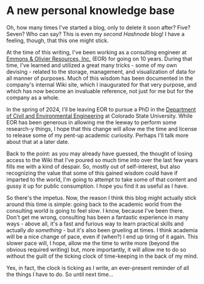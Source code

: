 # A new personal knowledge base

Oh, how many times I've started a blog, only to delete it soon after? Five? Seven? Who can say? This is even my *second Hashnode* blog! I have a feeling, though, that this one might stick.

At the time of this writing, I've been working as a consulting engineer at [Emmons & Olivier Resources, Inc.](https://eorinc.com) (EOR) for going on 10 years. During that time, I've learned and utilized a great many tricks - some of my own devising - related to the storage, management, and visualization of data for all manner of purposes. Much of this wisdom has been documented in the company's internal Wiki site, which I inaugurated for that very purpose, and which has now become an invaluable reference, not just for me but for the company as a whole.

In the spring of 2024, I'll be leaving EOR to pursue a PhD in the [Department of Civil and Environmental Engineering](https://www.engr.colostate.edu/ce/) at Colorado State University. While EOR has been generous in allowing me the leeway to perform some research-y things, I hope that this change will allow me the time and license to release some of my pent-up academic curiosity. Perhaps I'll talk more about that at a later date.

Back to the point: as you may already have guessed, the thought of losing access to the Wiki that I've poured so much time into over the last few years fills me with a kind of despair. So, mostly out of self-interest, but also recognizing the value that some of this gained wisdom could have if imparted to the world, I'm going to attempt to take some of that content and gussy it up for public consumption. I hope you find it as useful as I have.

So there's the impetus. Now, the reason I think this blog might actually stick around this time is simple: going back to the academic world from the consulting world is going to feel *slow*. I know, because I've been there. Don't get me wrong, consulting has been a fantastic experience in many ways - above all, it's a fast and furious way to learn practical skills and actually *do something* - but it's also been grueling at times. I think academia will be a nice change of pace, even if (when?) I end up tiring of it again. This slower pace will, I hope, allow me the time to write more (beyond the obvious required writing) but, more importantly, it will allow me to do so without the guilt of the ticking clock of time-keeping in the back of my mind.

Yes, in fact, the clock is ticking as I write, an ever-present reminder of all the things I have to do. So until next time...
